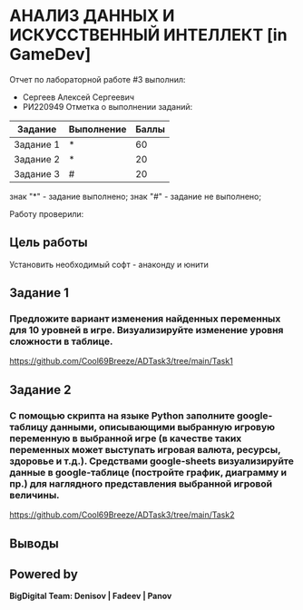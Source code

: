 # АНАЛИЗ ДАННЫХ И ИСКУССТВЕННЫЙ ИНТЕЛЛЕКТ [in GameDev]
Отчет по лабораторной работе #3 выполнил:
- Сергеев Алексей Сергеевич
- РИ220949
Отметка о выполнении заданий:

| Задание | Выполнение | Баллы |
| ------ | ------ | ------ |
| Задание 1 | * | 60 |
| Задание 2 | * | 20 |
| Задание 3 | # | 20 |

знак "*" - задание выполнено; знак "#" - задание не выполнено;

Работу проверили:

## Цель работы
Установить необходимый софт - анаконду и юнити

## Задание 1
### Предложите вариант изменения найденных переменных для 10 уровней в игре. Визуализируйте изменение уровня сложности в таблице.
https://github.com/Cool69Breeze/ADTask3/tree/main/Task1

## Задание 2
### С помощью скрипта на языке Python заполните google-таблицу данными, описывающими выбранную игровую переменную в выбранной игре (в качестве таких переменных может выступать игровая валюта, ресурсы, здоровье и т.д.). Средствами google-sheets визуализируйте данные в google-таблице (постройте график, диаграмму и пр.) для наглядного представления выбранной игровой величины.

https://github.com/Cool69Breeze/ADTask3/tree/main/Task2

## Выводы


## Powered by

**BigDigital Team: Denisov | Fadeev | Panov**
